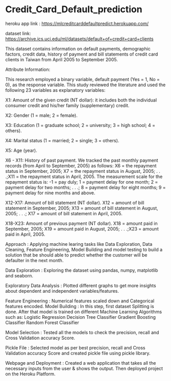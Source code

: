# Credit_Card_Default_prediction

heroku app link : https://mlcreditcarddefaultpredict.herokuapp.com/

dataset link: https://archive.ics.uci.edu/ml/datasets/default+of+credit+card+clients

This dataset contains information on default payments, demographic factors, credit data, history of payment and bill statements of credit card clients in Taiwan from April 2005 to September 2005.

Attribute Information:

This research employed a binary variable, default payment (Yes = 1, No = 0), as the response variable. This study reviewed the literature and used the following 23 variables as explanatory variables:

X1: Amount of the given credit (NT dollar): it includes both the individual consumer credit and his/her family (supplementary) credit.

X2: Gender (1 = male; 2 = female).

X3: Education (1 = graduate school; 2 = university; 3 = high school; 4 = others).

X4: Marital status (1 = married; 2 = single; 3 = others).

X5: Age (year).

X6 - X11: History of past payment. We tracked the past monthly payment records (from April to September, 2005) as follows: X6 = the repayment status in September, 2005; X7 = the repayment status in August, 2005; . . .;X11 = the repayment status in April, 2005. The measurement scale for the repayment status is: -1 = pay duly; 1 = payment delay for one month; 2 = payment delay for two months; . . .; 8 = payment delay for eight months; 9 = payment delay for nine months and above.

X12-X17: Amount of bill statement (NT dollar). X12 = amount of bill statement in September, 2005; X13 = amount of bill statement in August, 2005; . . .; X17 = amount of bill statement in April, 2005.

X18-X23: Amount of previous payment (NT dollar). X18 = amount paid in September, 2005; X19 = amount paid in August, 2005; . . .;X23 = amount paid in April, 2005.

Approach : Applying machine learing tasks like Data Exploration, Data Cleaning, Feature Engineering, Model Building and model testing to build a solution that be should able to predict whether the customer will be defaulter in the next month.

Data Exploration : Exploring the dataset using pandas, numpy, matplotlib and seaborn. 

Exploratory Data Analysis : Plotted different graphs to get more insights about dependent and independent variables/features. 

Feature Engineering : Numerical features scaled down and Categorical features encoded. Model Building : In this step, first dataset Splitting is done. After that model is trained on different Machine Learning Algorithms such as:
Logistic Regression
Decision Tree Classifier
Gradient Boosting Classifier
Random Forest Classifier

Model Selection : Tested all the models to check the precision, recall and Cross Validation accuracy Score.

Pickle File : Selected model as per best precision, recall and Cross Validation accuracy Score and created pickle file using pickle library.

Webpage and Deployment : Created a web application that takes all the necessary inputs from the user & shows the output. Then deployed project on the Heroku Platform.
